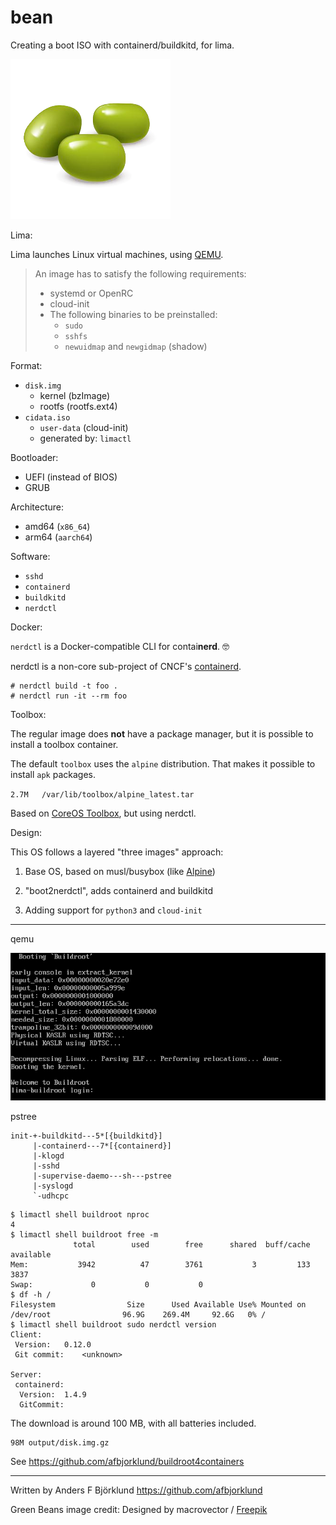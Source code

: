 # bean

Creating a boot ISO with containerd/buildkitd, for lima.

![green beans](assets/beans.png)

Lima:

Lima launches Linux virtual machines, using [QEMU](https://www.qemu.org/).

> An image has to satisfy the following requirements:
>
> - systemd or OpenRC
> - cloud-init
> - The following binaries to be preinstalled:
>   - `sudo`
>   - `sshfs`
>   - `newuidmap` and `newgidmap` (shadow)

Format:

- `disk.img`
  - kernel (bzImage)
  - rootfs (rootfs.ext4)
- `cidata.iso`
  - `user-data` (cloud-init)
  - generated by: `limactl`

Bootloader:

- UEFI (instead of BIOS)
- GRUB

Architecture:

- amd64 (`x86_64`)
- arm64 (`aarch64`)

Software:

- `sshd`
- `containerd`
- `buildkitd`
- `nerdctl`

Docker:

`nerdctl` is a Docker-compatible CLI for contai**nerd**.  🤓

nerdctl is a non-core sub-project of CNCF's [containerd](https://containerd.io/).

```console
# nerdctl build -t foo .
# nerdctl run -it --rm foo
```

Toolbox:

The regular image does **not** have a package manager,
but it is possible to install a toolbox container.

The default `toolbox` uses the `alpine` distribution.
That makes it possible to install `apk` packages.

`2.7M	/var/lib/toolbox/alpine_latest.tar`

Based on [CoreOS Toolbox](https://github.com/coreos/toolbox), but using nerdctl.

Design:

This OS follows a layered "three images" approach:

1) Base OS, based on musl/busybox (like [Alpine](https://alpinelinux.org/))

2) "boot2nerdctl", adds containerd and buildkitd

3) Adding support for `python3` and `cloud-init`

---

qemu

![buildroot booting](assets/buildroot-booting.png)

pstree

```text
init-+-buildkitd---5*[{buildkitd}]
     |-containerd---7*[{containerd}]
     |-klogd
     |-sshd
     |-supervise-daemo---sh---pstree
     |-syslogd
     `-udhcpc
```

```console
$ limactl shell buildroot nproc
4
$ limactl shell buildroot free -m
              total        used        free      shared  buff/cache   available
Mem:           3942          47        3761           3         133        3837
Swap:             0           0           0
$ df -h /
Filesystem                Size      Used Available Use% Mounted on
/dev/root                96.9G    269.4M     92.6G   0% /
$ limactl shell buildroot sudo nerdctl version
Client:
 Version:	0.12.0
 Git commit:	<unknown>

Server:
 containerd:
  Version:	1.4.9
  GitCommit:
```

The download is around 100 MB, with all batteries included.

```text
98M	output/disk.img.gz
```

See <https://github.com/afbjorklund/buildroot4containers>

---

Written by Anders F Björklund <https://github.com/afbjorklund>

Green Beans image credit: Designed by macrovector / [Freepik](http://www.freepik.com)
